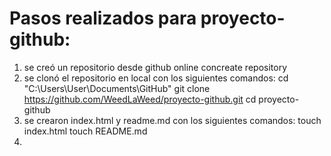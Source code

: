 # Pasos realizados para proyecto-github:
1) se creó un repositorio desde github online concreate repository
2) se clonó el repositorio en local con los siguientes comandos:
 cd "C:\Users\User\Documents\GitHub"
 git clone https://github.com/WeedLaWeed/proyecto-github.git
 cd proyecto-github
 3) se crearon index.html y readme.md con los siguientes comandos:
  touch index.html
  touch README.md
4) 